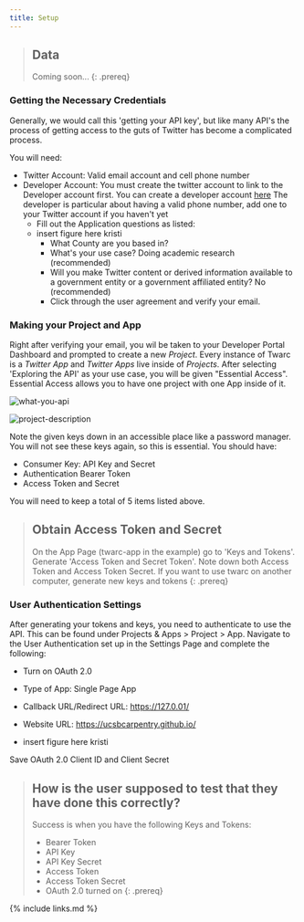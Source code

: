 ```yaml
---
title: Setup
---
```

> ## Data
> Coming soon...
{: .prereq}

### Getting the Necessary Credentials

Generally, we would call this 'getting your API key', but like many API's the process of getting access to the guts of Twitter has 
become a complicated process. 

You will need: 
* Twitter Account: Valid email account and cell phone number
* Developer Account: You must create the twitter account to link to the Developer account first. 
  You can create a developer account [here](developer.twitter.com/en)
  The developer is particular about having a valid phone number, add one to your Twitter account if you haven't yet
  - Fill out the Application questions as listed: 
  - insert figure here kristi
	- What County are you based in? 
	- What's your use case? Doing academic research (recommended)
	- Will you make Twitter content or derived information available to a government entity or a government affiliated entity? No (recommended)
	- Click through the user agreement and verify your email. 

### Making your Project and App

Right after verifying your email, you wil be taken to your Developer Portal Dashboard and prompted to create a new *Project*.
Every instance of Twarc is a *Twitter App* and *Twitter Apps* live inside of *Projects*. After selecting 'Exploring the API' as your use case, 
you will be given "Essential Access". Essential Access allows you to have one project with one App inside of it. 

![what-you-api](../fig/what-you-api.PNG)

![project-description](../fig/project-description.PNG) 

Note the given keys down in an accessible place like a password manager. You will not see these keys again, so this is essential. You should have:
* Consumer Key: API Key and Secret 
* Authentication Bearer Token
* Access Token and Secret 

You will need to keep a total of 5 items listed above. 

> ## Obtain Access Token and Secret 
> On the App Page (twarc-app in the example) go to 'Keys and Tokens'. Generate 'Access Token and Secret Token'. Note down both Access Token
> and Access Token Secret. If you want to use twarc on another computer, generate new keys and tokens
{: .prereq}


### User Authentication Settings 

After generating your tokens and keys, you need to authenticate to use the API. This can be found under Projects & Apps > Project > App.
Navigate to the User Authentication set up in the Settings Page and complete the following: 
- Turn on OAuth 2.0
- Type of App: Single Page App
- Callback URL/Redirect URL: https://127.0.01/
- Website URL: https://ucsbcarpentry.github.io/

- insert figure here kristi

Save OAuth 2.0 Client ID and Client Secret 

> ## How is the user supposed to test that they have done this correctly?
> Success is when you have the following Keys and Tokens: 
> - Bearer Token
> - API Key
> - API Key Secret 
> - Access Token
> - Access Token Secret 
> - OAuth 2.0 turned on
{: .prereq}

{% include links.md %}
